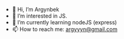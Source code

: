 - 👋 Hi, I’m Argynbek
- 👀 I’m interested in JS.
- 🌱 I’m currently learning nodeJS (express)
- 📫 How to reach me: argyyyn@gmail.com

<!---
argyyyn/argyyyn is a ✨ special ✨ repository because its `README.md` (this file) appears on your GitHub profile.
You can click the Preview link to take a look at your changes.
--->
